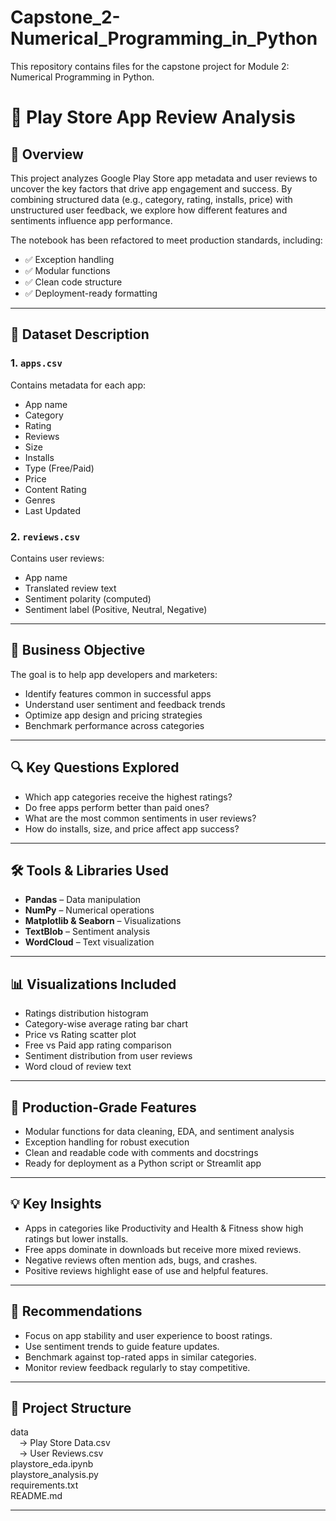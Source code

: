 # Capstone_2-Numerical_Programming_in_Python
This repository contains files for the capstone project for Module 2: Numerical Programming in Python.

# 📱 Play Store App Review Analysis

## 🧠 Overview

This project analyzes Google Play Store app metadata and user reviews to uncover the key factors that drive app engagement and success. By combining structured data (e.g., category, rating, installs, price) with unstructured user feedback, we explore how different features and sentiments influence app performance.

The notebook has been refactored to meet production standards, including:
- ✅ Exception handling
- ✅ Modular functions
- ✅ Clean code structure
- ✅ Deployment-ready formatting

---

## 📂 Dataset Description

### 1. `apps.csv`
Contains metadata for each app:
- App name
- Category
- Rating
- Reviews
- Size
- Installs
- Type (Free/Paid)
- Price
- Content Rating
- Genres
- Last Updated

### 2. `reviews.csv`
Contains user reviews:
- App name
- Translated review text
- Sentiment polarity (computed)
- Sentiment label (Positive, Neutral, Negative)

---

## 🎯 Business Objective

The goal is to help app developers and marketers:
- Identify features common in successful apps
- Understand user sentiment and feedback trends
- Optimize app design and pricing strategies
- Benchmark performance across categories

---

## 🔍 Key Questions Explored

- Which app categories receive the highest ratings?
- Do free apps perform better than paid ones?
- What are the most common sentiments in user reviews?
- How do installs, size, and price affect app success?

---

## 🛠️ Tools & Libraries Used

- **Pandas** – Data manipulation
- **NumPy** – Numerical operations
- **Matplotlib & Seaborn** – Visualizations
- **TextBlob** – Sentiment analysis
- **WordCloud** – Text visualization

---

## 📊 Visualizations Included

- Ratings distribution histogram
- Category-wise average rating bar chart
- Price vs Rating scatter plot
- Free vs Paid app rating comparison
- Sentiment distribution from user reviews
- Word cloud of review text

---

## 🧼 Production-Grade Features

- Modular functions for data cleaning, EDA, and sentiment analysis
- Exception handling for robust execution
- Clean and readable code with comments and docstrings
- Ready for deployment as a Python script or Streamlit app

---

## 💡 Key Insights

- Apps in categories like Productivity and Health & Fitness show high ratings but lower installs.
- Free apps dominate in downloads but receive more mixed reviews.
- Negative reviews often mention ads, bugs, and crashes.
- Positive reviews highlight ease of use and helpful features.

---

## 📌 Recommendations

- Focus on app stability and user experience to boost ratings.
- Use sentiment trends to guide feature updates.
- Benchmark against top-rated apps in similar categories.
- Monitor review feedback regularly to stay competitive.

---

## 📁 Project Structure  
  
data  
&emsp;-> Play Store Data.csv  
&emsp;-> User Reviews.csv  
playstore_eda.ipynb  
playstore_analysis.py  
requirements.txt  
README.md

---

